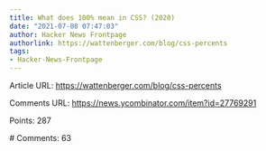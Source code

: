 ```yaml
---
title: What does 100% mean in CSS? (2020)
date: "2021-07-08 07:47:03"
author: Hacker News Frontpage
authorlink: https://wattenberger.com/blog/css-percents
tags:
- Hacker-News-Frontpage
---
```


<p>Article URL: <a href="https://wattenberger.com/blog/css-percents">https://wattenberger.com/blog/css-percents</a></p>
<p>Comments URL: <a href="https://news.ycombinator.com/item?id=27769291">https://news.ycombinator.com/item?id=27769291</a></p>
<p>Points: 287</p>
<p># Comments: 63</p>
